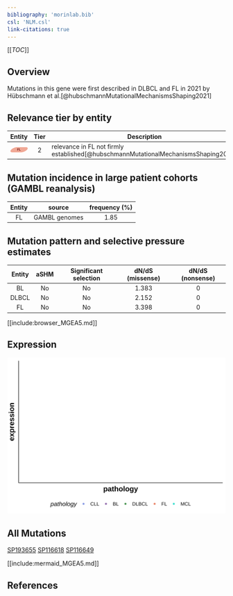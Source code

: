 ```yaml
---
bibliography: 'morinlab.bib'
csl: 'NLM.csl'
link-citations: true
---
```

[[_TOC_]]

## Overview

Mutations in this gene were first described in DLBCL and FL in 2021 by Hübschmann et al.[@hubschmannMutationalMechanismsShaping2021]


## Relevance tier by entity

|Entity|Tier|Description                           |
|:------:|:----:|--------------------------------------|
|![FL](images/icons/FL_tier2.png)    |2   |relevance in FL not firmly established[@hubschmannMutationalMechanismsShaping2021]|

## Mutation incidence in large patient cohorts (GAMBL reanalysis)

|Entity|source       |frequency (%)|
|:------:|:-------------:|:-------------:|
|FL    |GAMBL genomes|1.85         |

## Mutation pattern and selective pressure estimates

|Entity|aSHM|Significant selection|dN/dS (missense)|dN/dS (nonsense)|
|:------:|:----:|:---------------------:|:----------------:|:----------------:|
|BL    |No  |No                   |1.383           |0               |
|DLBCL |No  |No                   |2.152           |0               |
|FL    |No  |No                   |3.398           |0               |


[[include:browser_MGEA5.md]]

## Expression
![](images/gene_expression/MGEA5_by_pathology.svg)

## All Mutations

[SP193655](https://www.bcgsc.ca/downloads/morinlab/GAMBL/MALY/SP193655.html)
[SP116618](https://www.bcgsc.ca/downloads/morinlab/GAMBL/MALY/SP116618.html)
[SP116649](https://www.bcgsc.ca/downloads/morinlab/GAMBL/MALY/SP116649.html)

[[include:mermaid_MGEA5.md]]

## References


<!-- ORIGIN: hubschmannMutationalMechanismsShaping2021b -->
<!-- FL: hubschmannMutationalMechanismsShaping2021b -->
